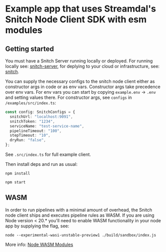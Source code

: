 # Example app that uses Streamdal's Snitch Node Client SDK with esm modules

## Getting started

You must have a Snitch Server running locally or deployed. For running locally see:
[snitch-server](https://github.com/streamdal/snitch-server), for deplying to your cloud or 
infrastructure, see: [snitch](https://github.com/streamdal/snitch).

You can supply the necessary configs to the snitch node client either as constructor args in code 
or as env vars. Constructor args take precedence over env vars. For env vars you can start by 
copying `example.env` -> `.env` and setting values there. For constructor args, see `configs` in 
`/examples/src/index.ts`:

```typescript
const config: SnitchConfigs = {
  snitchUrl: "localhost:9091",
  snitchToken: "1234",
  serviceName: "test-service-name",
  pipelineTimeout: "100",
  stepTimeout: "10",
  dryRun: "false",
};
```

See `.src/index.ts` for full example client.

Then install deps and run as usual:

`npm install`

`npm start`

## WASM
In order to run pipelines with a minimal amount of overhead, the Snitch node client ships
and executes pipeline rules as WASM. If you are using Node version < 20.* you'll need to enable
WASM functionality in your node app by supplying the flag, see:

```
node --experimental-wasi-unstable-preview1 ./build/sandbox/index.js
```

More info: [Node WASM Modules](https://nodejs.org/api/all.html#all_esm_wasm-modules)


